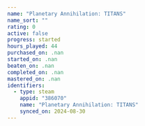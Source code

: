 ```yaml
---
name: "Planetary Annihilation: TITANS"
name_sort: ""
rating: 0
active: false
progress: started
hours_played: 44
purchased_on: .nan
started_on: .nan
beaten_on: .nan
completed_on: .nan
mastered_on: .nan
identifiers:
  - type: steam
    appid: "386070"
    name: "Planetary Annihilation: TITANS"
    synced_on: 2024-08-30
---
```


